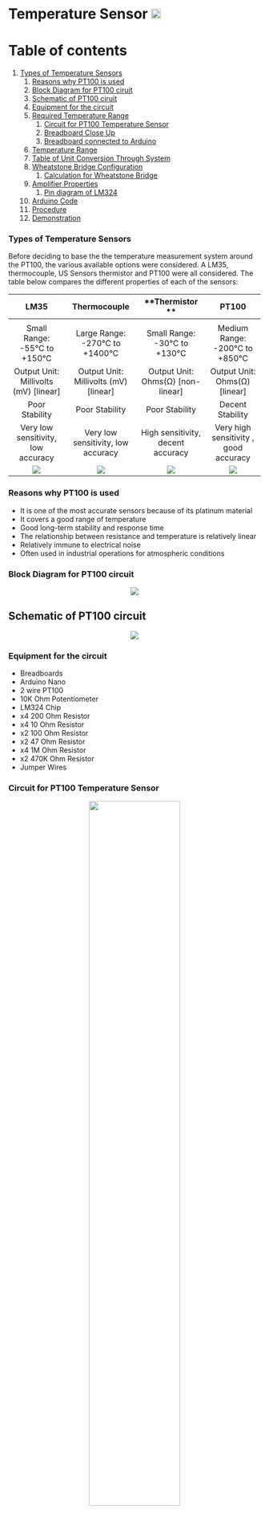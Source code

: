 # Temperature Sensor [<img src="https://external-content.duckduckgo.com/iu/?u=https%3A%2F%2Fimage.flaticon.com%2Ficons%2Fpng%2F512%2F15%2F15766.png&f=1&nofb=1" width="20px">](./index.md)

# Table of contents

1. [Types of Temperature Sensors](#Types-of-Temperature-Sensors)
   1. [Reasons why PT100 is used](#Reasons-why-PT100-is-used)
   2. [Block Diagram for PT100 ciruit](#Block-Diagram-for-PT100-ciruit)
   3. [Schematic of PT100 ciruit](#Schematic-Of-PT100-ciruit)
   4. [Equipment for the circuit](#Equipment-for-the-circuit)
   5. [Required Temperature Range](#Required-Temperature-Range)
      1. [Circuit for PT100 Temperature Sensor](#Circuit-for-PT100-Temperature-Sensor)
      2. [Breadboard Close Up](#Breadboard-Close-Up)
      3. [Breadboard connected to Arduino](#Breadboard-connected-to-Arduino)
   6. [Temperature Range](#temperature-range)
   7. [Table of Unit Conversion Through System ](#Table-of-Unit-Conversion-Through-System)
   8. [Wheatstone Bridge Configuration](#Wheatstone-Bridge-Configuration)
      1. [Calculation for Wheatstone Bridge](#Calculation-for-Wheatstone-Bridge)
   9. [Amplifier Properties](#Amplifier-Properties)
      1. [Pin diagram of LM324](#Pin-diagram-of-LM324)
   10. [Arduino Code](#Arduino-Code)
   11. [Procedure](#Procedure)
   12. [Demonstration](#Demo-Video)

### Types of Temperature Sensors

Before deciding to base the the temperature measurement system around the PT100, the various available options were considered. A LM35, thermocouple, US Sensors thermistor and PT100 were all considered. The table below compares the different properties of each of the sensors:

|               **LM35**                |           **Thermocouple**            |          **Thermistor **          |               **PT100**               |
| :-----------------------------------: | :-----------------------------------: | :-------------------------------: | :-----------------------------------: |
|                                       |                                       |
|     Small Range: -55°C to +150°C      |    Large Range: -270°C to +1400°C     |   Small Range: -30°C to +130°C    |    Medium Range: -200°C to +850°C     |
| Output Unit: Millivolts (mV) [linear] | Output Unit: Millivolts (mV) [linear] | Output Unit: Ohms(Ω) [non-linear] |     Output Unit: Ohms(Ω) [linear]     |
|            Poor Stability             |            Poor Stability             |          Poor Stability           |           Decent Stability            |
|  Very low sensitivity, low accuracy   |  Very low sensitivity, low accuracy   | High sensitivity, decent accuracy | Very high sensitivity , good accuracy |
|      <img src="images/lm35.png">      |  <img src="images/Thermocouple.jpg">  | <img src="images/Thermistor.png"> |     <img src="images/PT100.png">      |

### Reasons why PT100 is used

- It is one of the most accurate sensors because of its platinum material
- It covers a good range of temperature
- Good long-term stability and response time
- The relationship between resistance and temperature is relatively linear
- Relatively immune to electrical noise
- Often used in industrial operations for atmospheric conditions

### Block Diagram for PT100 circuit

<p align="center">
    <img src="images/BlockDiagram.PNG">
</p>

## Schematic of PT100 circuit

<p align="center">
    <img src="images/schematic.PNG">
</p>

### Equipment for the circuit

- Breadboards
- Arduino Nano
- 2 wire PT100
- 10K Ohm Potentiometer
- LM324 Chip
- x4 200 Ohm Resistor
- x4 10 Ohm Resistor
- x2 100 Ohm Resistor
- x2 47 Ohm Resistor
- x4 1M Ohm Resistor
- x2 470K Ohm Resistor
- Jumper Wires

### Circuit for PT100 Temperature Sensor

<p align="center">
    <img src="images/PT-Full.jpg" width="60%">
</p>

### Breadboard Close Up

<p align="center">
    <img src="images/PT-breadb.jpg" width="60%">
</p>

### Breadboard connected to Arduino

<p align="center">
    <img src="images/arduino-img.jpg" width="60%">
</p>

### Required Temperature Range

| **Tmin** | **Tmax** |
| :------: | :------: |
|  -30 °C  |  50 °C   |
| 243.15 K | 323.15 K |

With a temperature range of just -30°C to +50°C

### Table of Unit Conversion Through System

| T (°C) | T (K)  | Rth (Ω) | Vout (V) | Rescale | A/D (DU) |
| :----: | :----: | :-----: | :------: | :-----: | :------: |
| -30.00 | 243.15 |  88.22  |   0.00   |  0.00   |   0.06   |
| -22.00 | 251.15 |  91.37  |   0.02   |  0.53   |  107.86  |
| -14.00 | 259.15 |  94.52  |   0.04   |  1.05   |  214.28  |
| -6.00  | 267.15 |  97.65  |   0.06   |  1.56   |  319.32  |
|  2.00  | 275.15 | 100.78  |   0.08   |  2.07   |  423.03  |
| 10.00  | 283.15 | 103.90  |   0.10   |  2.57   |  525.44  |
| 18.00  | 291.15 | 107.02  |   0.12   |  3.06   |  626.58  |
| 26.00  | 299.15 | 110.12  |   0.14   |  3.55   |  726.46  |
| 34.00  | 307.15 | 113.22  |   0.16   |  4.03   |  825.13  |
| 42.00  | 315.15 | 116.32  |   0.18   |  4.51   |  922.60  |
| 50.00  | 323.15 | 119.40  |   0.20   |  4.98   | 1018.91  |

### Wheatstone Bridge Configuration

|  Vs  |  R1   |  R2   |  R3   |
| :--: | :---: | :---: | :---: |
| 4.71 | 505.8 | 505.8 | 88.22 |

#### Calculation for Wheatstone Bridge

```
Bridge equation:
Vout = Vs(Rth/Rth+R2 - R3/R3+R1)

Where R1 = R2 = R
Where Rth = PT100 at highest temp -30 °C = 119.40 ohm
Where R3 = PT100 at highest temp 50 °C = 88.22 ohm

0.2 = 4.71(119.40/119.40+R - 88.22/88.22+R)

Rearrange the equation to solve for R.

Divide both sides by 4.71:

0.042 = 119.40/119.40+R - 88.22/88.22+R

Cross multiply:

0.042 = 119.40(88.22+R) - 88.22(119.40+R) / (119.40+R)(88.22+R)

0.042 = (119.40*R - 88.22*R) / 119.40*88.22+R * 88.22+119.4 *R +R^2)

0.042 = 31.18*R / 119.40*88.22+R * 88.22+119.4 *R +R^2)

0.042 = 31.18R/10,533.47 +207.62R + R^2

0.042(10,533.47 +207.62R + R^2) = 31.18R
442.41+8.72R+0.042R^2 = 31.18R
0.042R^2 -22.46R +442.41 = 0

Use -b formula to solve for R:

R = 514.28 ≈ 505.8 in the schematic
```

The potentiometer must be configured to 88.22.

### Amplifier Properties

|    Gain     | R1  | R2  | Rg  |
| :---------: | :-: | :-: | :-: |
| 24.89554462 | 2k  | 10k | 1k  |

#### Pin diagram of LM324

<p align="center">
    <img src="images/lm324.jpg" width="60%">
</p>

Pin 4 is connected to the 5V of the arduino.
Pin 11 is connected to ground.

### Arduino Code

```
int vinPin = A0;
int vin;
float outDegC;

void setup()
{
    Serial.begin(9600);

void loop()
{
    delay(500);
    //delay for half a second

    vin = analogRead(vinPin);
    //read in value from Arduino

    outDegC = (vin * .0785) - 30;
    //rescale back to degrees celsius
    // (50 - (-30)) / 1019 bits = 0.785

    Serial.print("Voltage In Bits: ");
    Serial.print(vin);
    Serial.print("\t\t\t");
    // print out in voltage in bits on screen

    Serial.print("Temperature: ");
    Serial.print(outDegC);
    Serial.print(" °C\t\t\t");
    // print out in degrees on screen

    Serial.println();
}

```

## Procedure

1. Prepare the equipments listed above.
2. The circuit can be divided into into 2 parts:

   1. Wheatstone bridge

   - Place your Arduino Nano onto the breadboard and connect the Vcc and Ground to the according rails on the breadboard.
   - Place the potentiometer and configure it to 88.22Ω.
   - Put the resistors into place, as seen from the breadboard images from above.
   - Use the multimeter to check that the output is correct, replace the PT100 with a 119Ω resistor to check the output that should be 0.2V.

   2. Differential Amplifier

   - Connect pin 4 to Vcc and pin 11 to ground. Check the pin diagram. Connect the resistors as seen in the image above. Then connect it to the wheatstone bridge indicted by the yellow jumper cables.

3. Connect the arduino to a PC and open the Arduino app. Copy the Arduino code above and run the code. The serial monitor will show the output in degrees celsius and voltage in bits.

## Demo Video

